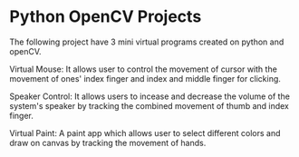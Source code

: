 # Python OpenCV Projects

The following project have 3 mini virtual programs created on python and openCV.



Virtual Mouse: It allows user to control the movement of cursor with the movement of ones' index finger and index and middle finger for clicking.



Speaker Control: It allows users to incease and decrease the volume of the system's speaker by tracking the combined movement of thumb and index finger.



Virtual Paint: A paint app which allows user to select different colors and draw on canvas by tracking the movement of hands.
